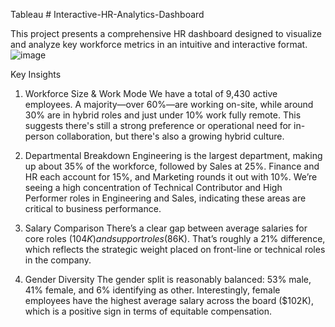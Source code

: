 Tableau # Interactive-HR-Analytics-Dashboard

This project presents a comprehensive HR dashboard designed to visualize and analyze key workforce metrics in an intuitive and interactive format.
![image](https://github.com/user-attachments/assets/7de62637-3347-4ba6-835d-2a7cbce8af65)

 Key Insights
1. Workforce Size & Work Mode
We have a total of 9,430 active employees. A majority—over 60%—are working on-site, while around 30% are in hybrid roles and just under 10% work fully remote. This suggests there's still a strong preference or operational need for in-person collaboration, but there's also a growing hybrid culture.

2. Departmental Breakdown
Engineering is the largest department, making up about 35% of the workforce, followed by Sales at 25%. Finance and HR each account for 15%, and Marketing rounds it out with 10%. We’re seeing a high concentration of Technical Contributor and High Performer roles in Engineering and Sales, indicating these areas are critical to business performance.

3. Salary Comparison
There’s a clear gap between average salaries for core roles ($104K) and support roles ($86K). That’s roughly a 21% difference, which reflects the strategic weight placed on front-line or technical roles in the company.

4. Gender Diversity
The gender split is reasonably balanced: 53% male, 41% female, and 6% identifying as other. Interestingly, female employees have the highest average salary across the board ($102K), which is a positive sign in terms of equitable compensation.
